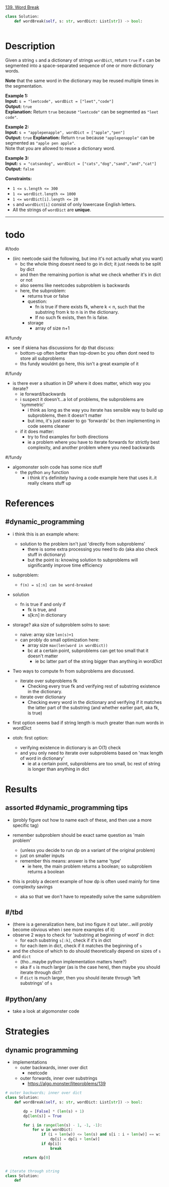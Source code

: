 [139. Word Break](https://leetcode.com/problems/word-break/)

```python
class Solution:
    def wordBreak(self, s: str, wordDict: List[str]) -> bool:
        
```

# Description

Given a string `s` and a dictionary of strings `wordDict`, return `true` if `s` can be segmented into a space-separated sequence of one or more dictionary words.

**Note** that the same word in the dictionary may be reused multiple times in the segmentation.

**Example 1:**  
**Input:** `s = "leetcode", wordDict = ["leet","code"]`  
**Output:** `true`  
**Explanation:** Return `true` because `"leetcode"` can be segmented as `"leet code"`.

**Example 2:**  
**Input:** `s = "applepenapple", wordDict = ["apple","pen"]`  
**Output:** `true`
**Explanation:** Return `true` because `"applepenapple"` can be segmented as `"apple pen apple"`.  
Note that you are allowed to reuse a dictionary word.

**Example 3:**  
**Input:** `s = "catsandog", wordDict = ["cats","dog","sand","and","cat"]`  
**Output:** `false`

**Constraints:**
- `1 <= s.length <= 300`
- `1 <= wordDict.length <= 1000`
- `1 <= wordDict[i].length <= 20`
- `s` and `wordDict[i]` consist of only lowercase English letters.
- All the strings of `wordDict` are **unique**.

---


# todo




#/todo
- (iirc neetcode said the following, but imo it's not actually what you want)
	- bc the whole thing doesnt need to go in dict; it just needs to be split by dict
	- and then the remaining portion is what we check whether it's in dict or not
	- also seems like neetcodes subproblem is backwards		
	- here, the subproblem:
		- returns true or false
		- question:
			- fn is true if there exists fk, where k < n, such that the substring from k to n is in the dictionary.
		    - If no such fk exists, then fn is false.
		- storage
			- array of size n+1


#/fundy
-  see if skiena has discussions for dp that discuss:
	- bottom-up often better than top-down bc you often dont need to store all subproblems
	- ths fundy wouldnt go here, this isn't a great example of it


 #/fundy 
 - is there ever a situation in DP where it does matter, which way you iterate?
	 - ie forward/backwards
	 - i suspect it doesn't...a lot of problems, the subproblems are 'symmetric'
		 - i think as long as the way you iterate has sensible way to build up subproblems, then it doesn't matter
		 - but imo, it's just easier to go 'forwards' bc then implementing in code seems cleaner
	- if it does matter:
		- try to find examples for both directions
		- ie a problem where you have to iterate forwards for strictly best complexity, and another problem where you need backwards

#/fundy
- algomonster soln code has some nice stuff
	- the python `any` function
		- i think it's definitely having a code example here that uses it..it really cleans stuff up





# References

## #dynamic_programming 


- i think this is an example where:
	- solution to the problem isn't just 'directly from subproblems'
		- there is some extra processing you need to do (aka also check stuff in dictionary)
		- but the point is: knowing solution to subproblems will significantly improve time efficiency


- subproblem:
	- `f(n) = s[:n] can be word-breaked`
- solution
	- fn is true if and only if
		- fk is true, and
		- s[k:n] in dictionary



- storage? aka size of subproblem solns to save:
	- naive: array size `len(s)+1`
	- can probly do small optimization here:
		- array size `max(len(word in wordDict))`
		- bc at a certain point, subproblems can get too small that it doesn't matter
			- ie bc latter part of the string bigger than anything in wordDict
	

- Two ways to compute fn from subproblems are discussed.
	- iterate over subproblems fk
	    - Checking every true fk and verifying rest of substring existence in the dictionary.
	- iterate over dictionary
	    - Checking every word in the dictionary and verifying if it matches the latter part of the substring (and whether earlier part, aka fk, is true)


- first option seems bad if string length is much greater than num words in wordDict
- otoh: first option:
	- verifying existence in dictionary is an O(1) check
	- and you only need to iterate over subproblems based on 'max length of word in dictionary'
		- ie at a certain point, subproblems are too small, bc rest of string is longer than anything in dict






# Results

## assorted #dynamic_programming tips

- (probly figure out how to name each of these, and then use a more specific tag)

- remember subproblem should be exact same question as 'main problem'
	- (unless you decide to run dp on a variant of the original problem)
	- just on smaller inputs
	- remember this means: answer is the same 'type'
		- ie here, the main problem returns a boolean; so subproblem returns a boolean



- this is probly a decent example of how dp is often used mainly for time complexity savings
	- aka so that we don't have to repeatedly solve the same subproblem






## #/tbd 

- (there is a generalization here, but imo figure it out later...will probly become obvious when i see more examples of it)
- observe 2 ways to check for 'substring at beginning of word' in dict:
	- for each substring `s[:k]`, check if it's in dict
	- for each item in dict, check if it matches the beginning of `s`
- and the choice of which to do should theoretically depend on sizes of `s` and `dict`
	- (tho...maybe python implementation matters here?)
	- aka if `s` is much larger (as is the case here), then maybe you should iterate through dict?
	- if `dict` is much larger, then you should iterate through 'left substrings' of `s`



## #python/any
- take a look at algomonster code



# Strategies



## dynamic programming
- implementations
	- outer backwards, inner over dict
		- neetcode
	- outer forwards, inner over substrings
		- https://algo.monster/liteproblems/139
```python
# outer backwards; inner over dict
class Solution:
    def wordBreak(self, s: str, wordDict: List[str]) -> bool:

        dp = [False] * (len(s) + 1)
        dp[len(s)] = True

        for i in range(len(s) - 1, -1, -1):
            for w in wordDict:
                if (i + len(w)) <= len(s) and s[i : i + len(w)] == w:
                    dp[i] = dp[i + len(w)]
                if dp[i]:
                    break

        return dp[0]


# iterate through string
class Solution:
	def

```